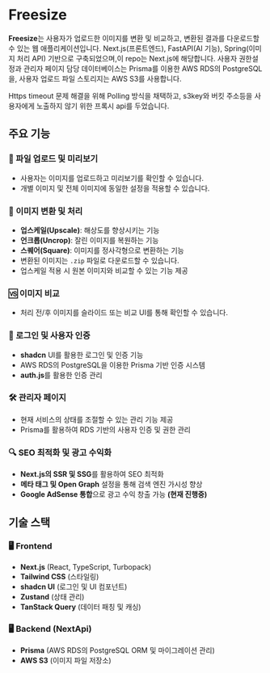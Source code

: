 # Freesize

**Freesize**는 사용자가 업로드한 이미지를 변환 및 비교하고, 변환된 결과를 다운로드할 수 있는 웹 애플리케이션입니다. 
Next.js(프론트엔드), FastAPI(AI 기능), Spring(이미지 처리 API) 기반으로 구축되었으며,이 repo는 Next.js에 해당합니다.
사용자 권한설정과 관리자 페이지 담당 데이터베이스는 Prisma를 이용한 AWS RDS의 PostgreSQL을, 
사용자 업로드 파일 스토리지는 AWS S3를 사용합니다.

Https timeout 문제 해결을 위해 Polling 방식을 채택하고, s3key와 버킷 주소등을 사용자에게 노출하지 않기 위한 프록시 api를 두었습니다. 

## 주요 기능
### 📂 파일 업로드 및 미리보기
- 사용자는 이미지를 업로드하고 미리보기를 확인할 수 있습니다.
- 개별 이미지 및 전체 이미지에 동일한 설정을 적용할 수 있습니다.

### 🔄 이미지 변환 및 처리
- **업스케일(Upscale)**: 해상도를 향상시키는 기능
- **언크롭(Uncrop)**: 잘린 이미지를 복원하는 기능
- **스퀘어(Square)**: 이미지를 정사각형으로 변환하는 기능
- 변환된 이미지는 `.zip` 파일로 다운로드할 수 있습니다.
- 업스케일 적용 시 원본 이미지와 비교할 수 있는 기능 제공

### 🆚 이미지 비교
- 처리 전/후 이미지를 슬라이드 또는 비교 UI를 통해 확인할 수 있습니다.

### 🔑 로그인 및 사용자 인증
- **shadcn** UI를 활용한 로그인 및 인증 기능
- AWS RDS의 PostgreSQL을 이용한 Prisma 기반 인증 시스템
- **auth.js**를 활용한 인증 관리

### 🛠️ 관리자 페이지
- 현재 서비스의 상태를 조절할 수 있는 관리 기능 제공
- Prisma를 활용하여 RDS 기반의 사용자 인증 및 권한 관리

### 🔍 SEO 최적화 및 광고 수익화
- **Next.js의 SSR 및 SSG**를 활용하여 SEO 최적화
- **메타 태그 및 Open Graph** 설정을 통해 검색 엔진 가시성 향상
- **Google AdSense 통합**으로 광고 수익 창출 가능 **(현재 진행중)**

## 기술 스택
### 🖥️ Frontend
- **Next.js** (React, TypeScript, Turbopack)
- **Tailwind CSS** (스타일링)
- **shadcn UI** (로그인 및 UI 컴포넌트)
- **Zustand** (상태 관리)
- **TanStack Query** (데이터 패칭 및 캐싱)

### 🖥️ Backend (NextApi)
- **Prisma** (AWS RDS의 PostgreSQL ORM 및 마이그레이션 관리)
- **AWS S3** (이미지 파일 저장소)


